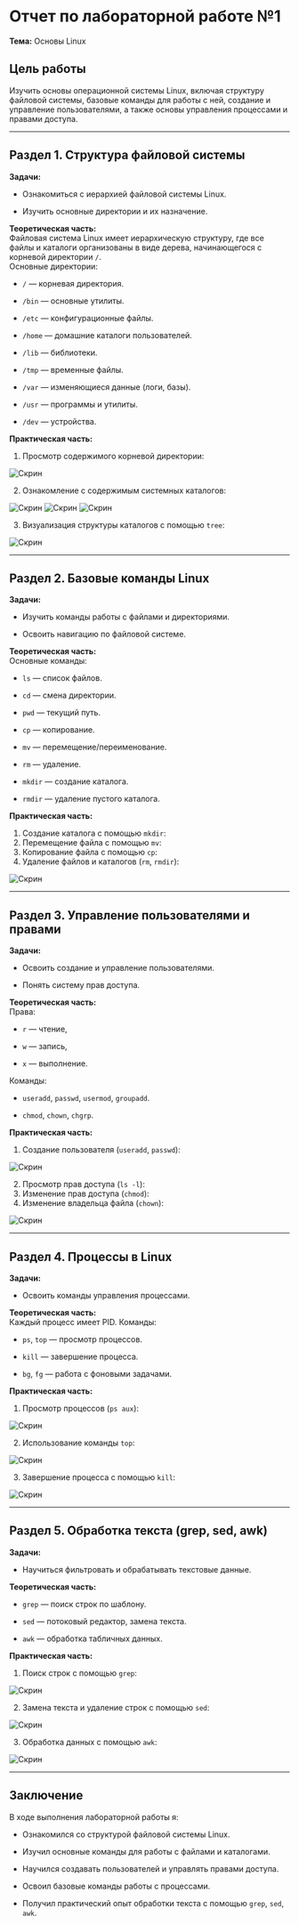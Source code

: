 # Отчет по лабораторной работе №1

**Тема:** Основы Linux

## Цель работы

Изучить основы операционной системы Linux, включая структуру файловой системы, базовые команды для работы с ней, создание и управление пользователями, а также основы управления процессами и правами доступа.

---

## Раздел 1. Структура файловой системы

**Задачи:**

- Ознакомиться с иерархией файловой системы Linux.
    
- Изучить основные директории и их назначение.
    

**Теоретическая часть:**  
Файловая система Linux имеет иерархическую структуру, где все файлы и каталоги организованы в виде дерева, начинающегося с корневой директории `/`.  
Основные директории:

- `/` — корневая директория.
    
- `/bin` — основные утилиты.
    
- `/etc` — конфигурационные файлы.
    
- `/home` — домашние каталоги пользователей.
    
- `/lib` — библиотеки.
    
- `/tmp` — временные файлы.
    
- `/var` — изменяющиеся данные (логи, базы).
    
- `/usr` — программы и утилиты.
    
- `/dev` — устройства.
    

**Практическая часть:**

1. Просмотр содержимого корневой директории:
    

![Скрин](screenshot/3.png) 

2. Ознакомление с содержимым системных каталогов:
    

![Скрин](screenshot/4.png)
![Скрин](screenshot/5.png)
![Скрин](screenshot/6.png)

3. Визуализация структуры каталогов с помощью `tree`:
    

![Скрин](screenshot/7.png)

---

## Раздел 2. Базовые команды Linux

**Задачи:**

- Изучить команды работы с файлами и директориями.
    
- Освоить навигацию по файловой системе.
    

**Теоретическая часть:**  
Основные команды:

- `ls` — список файлов.
    
- `cd` — смена директории.
    
- `pwd` — текущий путь.
    
- `cp` — копирование.
    
- `mv` — перемещение/переименование.
    
- `rm` — удаление.
    
- `mkdir` — создание каталога.
    
- `rmdir` — удаление пустого каталога.
    

**Практическая часть:**

1. Создание каталога с помощью `mkdir`:
2. Перемещение файла с помощью `mv`:
3. Копирование файла с помощью `cp`:
4. Удаление файлов и каталогов (`rm`, `rmdir`):
	

![Скрин](screenshot/8.png)


---

## Раздел 3. Управление пользователями и правами

**Задачи:**

- Освоить создание и управление пользователями.
    
- Понять систему прав доступа.
    

**Теоретическая часть:**  
Права:

- `r` — чтение,
    
- `w` — запись,
    
- `x` — выполнение.
    

Команды:

- `useradd`, `passwd`, `usermod`, `groupadd`.
    
- `chmod`, `chown`, `chgrp`.
    

**Практическая часть:**

1. Создание пользователя (`useradd`, `passwd`):
    

![Скрин](screenshot/9.png)

2. Просмотр прав доступа (`ls -l`):
3. Изменение прав доступа (`chmod`):
4. Изменение владельца файла (`chown`):
    

![Скрин](screenshot/10.png)

---

## Раздел 4. Процессы в Linux

**Задачи:**

- Освоить команды управления процессами.
    

**Теоретическая часть:**  
Каждый процесс имеет PID. Команды:

- `ps`, `top` — просмотр процессов.
    
- `kill` — завершение процесса.
    
- `bg`, `fg` — работа с фоновыми задачами.
    

**Практическая часть:**

1. Просмотр процессов (`ps aux`):
    

![Скрин](screenshot/11.png)

2. Использование команды `top`:
    

![Скрин](screenshot/12.png)

3. Завершение процесса с помощью `kill`:
    

![Скрин](screenshot/13.png)

---

## Раздел 5. Обработка текста (grep, sed, awk)

**Задачи:**

- Научиться фильтровать и обрабатывать текстовые данные.
    

**Теоретическая часть:**

- `grep` — поиск строк по шаблону.
    
- `sed` — потоковый редактор, замена текста.
    
- `awk` — обработка табличных данных.
    

**Практическая часть:**

1. Поиск строк с помощью `grep`:
    

![Скрин](screenshot/21.png)

2. Замена текста и удаление строк с помощью `sed`:
    

![Скрин](screenshot/22.png)

3. Обработка данных с помощью `awk`:
    

![Скрин](screenshot/23.png)

---

## Заключение

В ходе выполнения лабораторной работы я:

- Ознакомился со структурой файловой системы Linux.
    
- Изучил основные команды для работы с файлами и каталогами.
    
- Научился создавать пользователей и управлять правами доступа.
    
- Освоил базовые команды работы с процессами.
    
- Получил практический опыт обработки текста с помощью `grep`, `sed`, `awk`.
